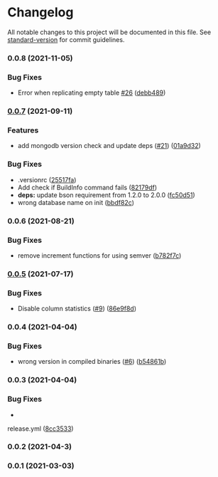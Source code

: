# Changelog

All notable changes to this project will be documented in this file. See [standard-version](https://github.com/conventional-changelog/standard-version) for commit guidelines.

### 0.0.8 (2021-11-05)


### Bug Fixes

* Error when replicating empty table [#26](https://github.com/jabali2004/strapi-data-replicator/issues/26) ([debb489](https://github.com/jabali2004/strapi-data-replicator/commit/debb4892907e7b431d7b99bdbd5b16677cadfc73))

### [0.0.7](https://github.com/jabali2004/strapi-data-replicator/compare/v0.0.6...v0.0.7) (2021-09-11)


### Features

* add mongodb version check and update deps ([#21](https://github.com/jabali2004/strapi-data-replicator/issues/21)) ([01a9d32](https://github.com/jabali2004/strapi-data-replicator/commit/01a9d325e8befe619b350fbeb360638d2cae2c00))


### Bug Fixes

* .versionrc ([25517fa](https://github.com/jabali2004/strapi-data-replicator/commit/25517fa43fbca1d6a68d7a85016d70df35925ccf))
* Add check if BuildInfo command fails ([82179df](https://github.com/jabali2004/strapi-data-replicator/commit/82179dfa3a3a451ae88cc1d35424530420c9904f))
* **deps:** update bson requirement from 1.2.0 to 2.0.0 ([fc50d51](https://github.com/jabali2004/strapi-data-replicator/commit/fc50d51a479598859cdf2c2427cf54f100b8b23a))
* wrong database name on init ([bbdf82c](https://github.com/jabali2004/strapi-data-replicator/commit/bbdf82c84cf9a9c37a10708314df646c25ce96ed))

### 0.0.6 (2021-08-21)

### Bug Fixes

* remove increment functions for using
  semver ([b782f7c](https://github.com/jabali2004/strapi-data-replicator/commit/b782f7c5348b741043d5c8b3ab096a717a6dcfd7))

### [0.0.5](https://github.com/jabali2004/strapi-data-replicator/compare/v0.0.4...v0.0.5) (2021-07-17)

### Bug Fixes

* Disable column
  statistics ([#9](https://github.com/jabali2004/strapi-data-replicator/issues/9)) ([86e9f8d](https://github.com/jabali2004/strapi-data-replicator/commit/86e9f8d09258fab155005685edbc14c6240829c6))

### 0.0.4 (2021-04-04)

### Bug Fixes

* wrong version in compiled
  binaries ([#6](https://github.com/jabali2004/strapi-data-replicator/issues/6)) ([b54861b](https://github.com/jabali2004/strapi-data-replicator/commit/b54861b6c86f6c71c0922b545469eb1ec760e494))

### 0.0.3 (2021-04-04)

### Bug Fixes

*

release.yml ([8cc3533](https://github.com/jabali2004/strapi-data-replicator/commit/8cc3533e553b66a9c359534800880768fbe4012f))

### 0.0.2 (2021-04-3)

### 0.0.1 (2021-03-03)

